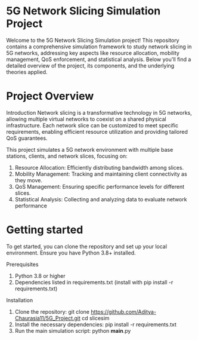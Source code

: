 # 5G Network Slicing Simulation Project
Welcome to the 5G Network Slicing Simulation project! This repository contains a comprehensive simulation framework to study network slicing in 5G networks, addressing key aspects like resource allocation, mobility management, QoS enforcement, and statistical analysis. Below you'll find a detailed overview of the project, its components, and the underlying theories applied.

# Project Overview
Introduction
Network slicing is a transformative technology in 5G networks, allowing multiple virtual networks to coexist on a shared physical infrastructure. Each network slice can be customized to meet specific requirements, enabling efficient resource utilization and providing tailored QoS guarantees. 

This project simulates a 5G network environment with multiple base stations, clients, and network slices, focusing on:
1. Resource Allocation: Efficiently distributing bandwidth among slices.
2. Mobility Management: Tracking and maintaining client connectivity as they move.
3. QoS Management: Ensuring specific performance levels for different slices.
4. Statistical Analysis: Collecting and analyzing data to evaluate network performance

# Getting started
To get started, you can clone the repository and set up your local environment. Ensure you have Python 3.8+ installed.

Prerequisites
1. Python 3.8 or higher
2. Dependencies listed in requirements.txt (install with pip install -r requirements.txt)

Installation
1. Clone the repository:
git clone https://github.com/Aditya-Chaurasia11/5G_Project.git
cd slicesim
3. Install the necessary dependencies:
pip install -r requirements.txt
4. Run the main simulation script:
python __main__.py
